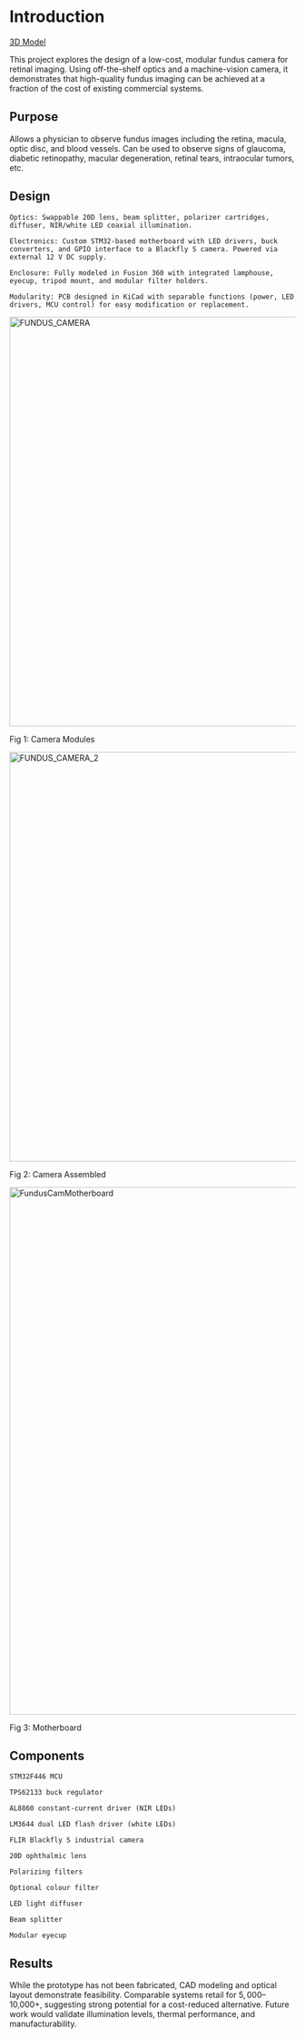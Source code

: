 # Introduction

[3D Model](https://skfb.ly/pBpOD)

This project explores the design of a low-cost, modular fundus camera for retinal imaging. Using off-the-shelf optics and a machine-vision camera, it demonstrates that high-quality fundus imaging can be achieved at a fraction of the cost of existing commercial systems.

## Purpose

Allows a physician to observe fundus images including the retina, macula, optic disc, and blood vessels. Can be used to observe signs of glaucoma, diabetic retinopathy, macular degeneration, retinal tears, intraocular tumors, etc.

## Design

    Optics: Swappable 20D lens, beam splitter, polarizer cartridges, diffuser, NIR/white LED coaxial illumination.

    Electronics: Custom STM32-based motherboard with LED drivers, buck converters, and GPIO interface to a Blackfly S camera. Powered via external 12 V DC supply.

    Enclosure: Fully modeled in Fusion 360 with integrated lamphouse, eyecup, tripod mount, and modular filter holders.

    Modularity: PCB designed in KiCad with separable functions (power, LED drivers, MCU control) for easy modification or replacement.

<img width="1520" height="722" alt="FUNDUS_CAMERA" src="https://github.com/user-attachments/assets/e5c0e74d-55de-46f3-9412-7e8f2a66fe51" />


Fig 1: Camera Modules


<img width="1520" height="722" alt="FUNDUS_CAMERA_2" src="https://github.com/user-attachments/assets/ad0d6227-f1a5-448e-af5c-06d3cbac0321" />


Fig 2: Camera Assembled


<img width="1724" height="930" alt="FundusCamMotherboard" src="https://github.com/user-attachments/assets/078f4eb0-adfe-4159-a091-463a6eeb0a18" />


Fig 3: Motherboard


## Components

    STM32F446 MCU

    TPS62133 buck regulator

    AL8860 constant-current driver (NIR LEDs)

    LM3644 dual LED flash driver (white LEDs)

    FLIR Blackfly S industrial camera

    20D ophthalmic lens

    Polarizing filters

    Optional colour filter

    LED light diffuser

    Beam splitter

    Modular eyecup


## Results

While the prototype has not been fabricated, CAD modeling and optical layout demonstrate feasibility. Comparable systems retail for $5,000–$10,000+, suggesting strong potential for a cost-reduced alternative. Future work would validate illumination levels, thermal performance, and manufacturability.
